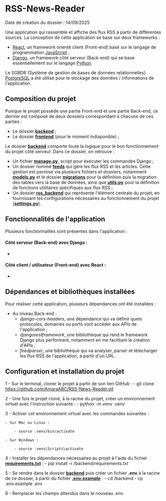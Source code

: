 # RSS-News-Reader
Date de création du dossier : 14/09/2025

Une application qui rassemble et affiche des flux RSS à partir de différentes sources. La conception de cette application se base sur deux frameworks :
- [React](https://react.dev/), un framework orienté client (Front-end) basé sur le langage de programmation [JavaScript](https://www.javascript.com/) ;
- [Django](https://www.djangoproject.com/), un framework côté serveur (Back-end) qui se base essentiellement sur le langage [Python](https://www.python.org/).

Le SGBDR (Système de gestion de bases de données relationnelles) [PostgreSQL](https://www.postgresql.org/) a été utilisé pour le stockage des données / informations de l'application.

## Composition du projet
Puisque le projet possède une partie Front-end et une partie Back-end, ce dernier est composé de deux dossiers correspondant à chacune de ces parties :
- Le dossier [**backend**](backend) ;
- Le dossier [**frontend**](frontend) (pour le moment indisponible) ;

Le dossier [**backend**](backend) comporte toute la logique pour le bon fonctionnement du projet côté serveur. Dans ce dossier, on retrouve :
- Un fichier [**manage.py**](backend/manage.py), script pour éxécuter les commandes Django ;
- Un dossier nommé [**feeds**](backend/feeds/) qui gère les flux RSS et les articles. Cette gestion est permise via plusieurs fichiers et dossiers, notamment [**models.py**](backend/feeds/models.py) et le dossier [**migrations**](backend/feeds/migrations/) pour la définition puis la migration des tables vers la base de données, ainsi que [**utils.py**](backend/feeds/utils.py) pour la définition de fonctions utilitaires spécifiques aux flux RSS ;
- Un dossier [**rss_backend**](backend/rss_backend/) qui représente l'élément centrale du projet, en fournissant les configurations nécessaires au fonctionnement du projet ([**settings.py**](backend/rss_backend/settings.py)).

## Fonctionnalités de l'application
Plusieurs fonctionnalités sont présentes dans l'application :
#### Côté serveur (Back-end) avec Django :
  - 

#### Côté client / utilisateur (Front-end) avec React :
  -   


## Dépendances et bibliothèques installées
Pour réaliser cette application, plusieurs dépendances ont été installées :
- Au niveau Back-end :
  - *django-cors-headers*, une dépendance qui va définir quels protocoles, domaines ou ports vont accéder aux APIs de l'application ;
  - *djangorestframework*, une bibliothèque qui rend le framework Django plus performant, notamment en me facilitant la création d'APIs ;
  - *feedparser*, une bibliothèque qui va analyser, parser et télécharger les flux RSS de l'application, à partir d'un URL.

## Configuration et installation du projet
  1 - Sur le terminal, cloner le projet à partir de son lien GitHub :
        - git clone https://github.com/AmaraABC/RSS-News-Reader.git

  2 - Une fois le projet cloné, à la racine du projet, créer un environnement virtuel avec l'instruction suivante :
        - python -m venv .venv
  
  3 - Activer cet environnement virtuel avec les commandes suivantes :
    
    - Sur Mac ou Linux :

        - source .venv/bin/activate
    
    - Sur Windows :
    
        - source .venv\Scripts\activate

  4 - Installer les dépendances nécessaires au projet à l'aide du fichier [**requirements.txt**](backend/requirements.txt) :
        - pip install -r /backend/requirements.txt
  
  5 - Se rendre dans le dossier [**backend**](/backend/) puis créer un fichier **.env** à la racine de ce dossier, à partir du fichier [**.env.example**](/backend/.env.example) :
        - cd /backend
        - cp .env.example .env

  6 - Remplacer les champs attendus dans le nouveau .env